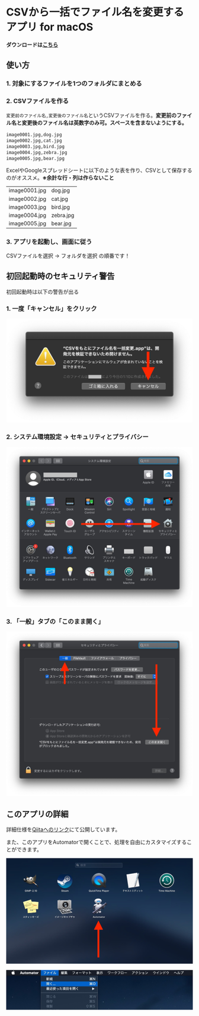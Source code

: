 # CSVから一括でファイル名を変更するアプリ for macOS

**ダウンロードは[こちら]()**

## 使い方
### 1. 対象にするファイルを1つのフォルダにまとめる
### 2. CSVファイルを作る

`変更前のファイル名,変更後のファイル名`というCSVファイルを作る。**変更前のファイル名と変更後のファイル名は英数字のみ可。スペースを含まないようにする。**

```rename.csv
image0001.jpg,dog.jpg
image0002.jpg,cat.jpg
image0003.jpg,bird.jpg
image0004.jpg,zebra.jpg
image0005.jpg,bear.jpg
```

ExcelやGoogleスプレッドシートに以下のような表を作り、CSVとして保存するのがオススメ。**※余計な行・列は作らないこと**

|  |  |
|--|--|
| image0001.jpg | dog.jpg |
| image0002.jpg | cat.jpg |
| image0003.jpg | bird.jpg |
| image0004.jpg | zebra.jpg |
| image0005.jpg | bear.jpg |

### 3. アプリを起動し、画面に従う
CSVファイルを選択 → フォルダを選択 の順番です！

## 初回起動時のセキュリティ警告
初回起動時は以下の警告が出る

### 1. 一度「キャンセル」をクリック

![image1](./sample/image0001.jpg)

### 2. システム環境設定 → セキュリティとプライバシー

![image2](./sample/image0002.jpg)

### 3. 「一般」タブの「このまま開く」

![image3](./sample/image0003.jpg)

## このアプリの詳細

詳細仕様を[Qiitaへのリンク]()にて公開しています。

また、このアプリをAutomatorで開くことで、処理を自由にカスタマイズすることができます。

![image4](./sample/image0004.jpg)

![image5](./sample/image0005.jpg)
